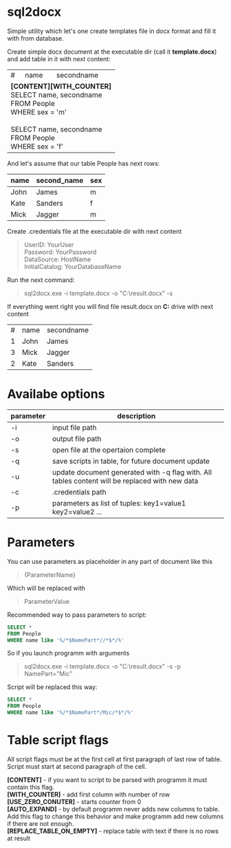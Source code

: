 # sql2docx
Simple utility which let's one create templates file in docx format and fill it with from database.

Create simple docx document at the executable dir (call it **template.docx**) and add table in it with next content:

<table>
<tr>
  <td>#</td>
  <td>name</td>
  <td>secondname</td>
</tr>
<tr>
  <td colspan=3>
  <b>[CONTENT][WITH_COUNTER]</b><br>
  SELECT name, secondname<br>
  FROM People<br>
  WHERE sex = 'm'<br>
  <br>
  SELECT name, secondname<br>
  FROM People<br>
  WHERE sex = 'f'<br>
  </td>
</tr>
</table>

And let's assume that our table People has next rows:

| name | second_name  |sex|
| ----      | ----    |---|
| John      | James   | m |
| Kate      | Sanders | f |
| Mick      | Jagger  | m |

Create .credentials file at the executable dir with next content
> UserID: YourUser <br>
> Password: YourPassword <br>
> DataSource: HostName <br>
> InitialCatalog: YourDatabaseName <br>

Run the next command:
>sql2docx.exe -i template.docx -o "C:\result.docx" -s

If everything went right you will find file result.docx on **C:** drive with next content

<table>
  <tr>
    <td>#</td><td>name</td><td>secondname</td>
  </tr>
  <tr>
    <td>1</td><td>John</td><td>James</td>
  </tr>
  <tr>
    <td>3</td><td>Mick</td><td>Jagger</td>
  </tr>
  <tr>
    <td>2</td><td>Kate</td><td>Sanders</td>
  </tr>
</table>

# Availabe options

| parameter | description |
| --- | --- | 
| -i | input file path |
| -o | output file path |
| -s | open file at the opertaion complete |
| -q | save scripts in table, for future document update |
| -u | update document generated with -q flag with. All tables content will be replaced with new data |
| -c | .credentials path |
| -p | parameters as list of tuples: key1=value1 key2=value2 ... |

# Parameters

You can use parameters as placeholder in any part of document like this
> {ParameterName}

Which will be replaced with 
> ParameterValue

Recommended way to pass parameters to script:
```sql
SELECT *
FROM People
WHERE name like '%/*$NamePart*//*$*/%'
```

So if you launch programm with arguments
>sql2docx.exe -i template.docx -o "C:\result.docx" -s -p NamePart="Mic"

Script will be replaced this way:
```sql
SELECT *
FROM People
WHERE name like '%/*$NamePart*/Mic/*$*/%'
```

# Table script flags
All script flags must be at the first cell at first paragraph of last row of table. Script must start at second paragraph of the cell.


**[CONTENT]** - if you want to script to be parsed with programm it must contain this flag.<br>
**[WITH_COUNTER]** - add first column with number of row<br>
**[USE_ZERO_CONUTER]** - starts counter from 0<br>
**[AUTO_EXPAND]** - by default programm never adds new columns to table. Add this flag to change this behavior and make programm add new columns if there are not enough.<br>
**[REPLACE_TABLE_ON_EMPTY]** - replace table with text if there is no rows at result
